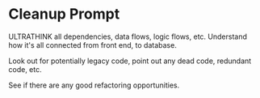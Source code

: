 # Cleanup Prompt

ULTRATHINK all dependencies, data flows, logic flows, etc. Understand how it's all connected from front end, to database.

Look out for potentially legacy code, point out any dead code, redundant code, etc.

See if there are any good refactoring opportunities.
